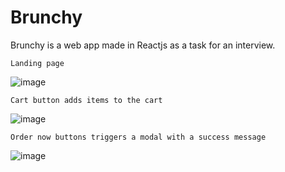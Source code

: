 # Brunchy
Brunchy is a web app made in Reactjs as a task for an interview.

`Landing page`


![image](https://user-images.githubusercontent.com/90683442/213399155-a0d49db3-bf25-4925-b974-7f6500e0c9fe.png)

 `Cart button adds items to the cart`


![image](https://user-images.githubusercontent.com/90683442/213399498-1b1b1265-3fc7-4a0b-91fb-4bc49b516cec.png)


`Order now buttons triggers a modal with a success message`



![image](https://user-images.githubusercontent.com/90683442/213399562-c8c72418-1780-46d3-8cd7-f9670f81ced3.png)

